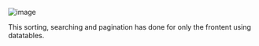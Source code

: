 ![image](https://github.com/BinuMDX/Sorting-Searching-Pagination-in-ASP-.net-core-MVC/assets/91403558/6ce0ed94-37fd-433e-9054-1f96499df206)


This sorting, searching and pagination has done for only the frontent using datatables.
